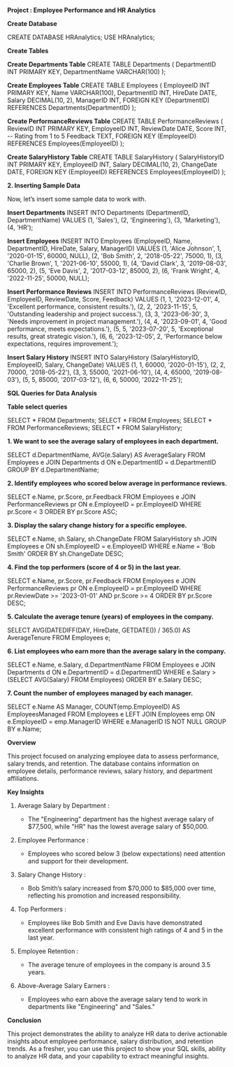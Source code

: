 
**Project : Employee Performance and HR Analytics**



**Create Database**

CREATE DATABASE HRAnalytics;
USE HRAnalytics;


**Create Tables**

**Create Departments Table**
CREATE TABLE Departments (
    DepartmentID INT PRIMARY KEY,
    DepartmentName VARCHAR(100)
);

**Create Employees Table**
CREATE TABLE Employees (
    EmployeeID INT PRIMARY KEY,
    Name VARCHAR(100),
    DepartmentID INT,
    HireDate DATE,
    Salary DECIMAL(10, 2),
    ManagerID INT,
    FOREIGN KEY (DepartmentID) REFERENCES Departments(DepartmentID)
);


**Create PerformanceReviews Table**
CREATE TABLE PerformanceReviews (
    ReviewID INT PRIMARY KEY,
    EmployeeID INT,
    ReviewDate DATE,
    Score INT,                    -- Rating from 1 to 5
    Feedback TEXT,
    FOREIGN KEY (EmployeeID) REFERENCES Employees(EmployeeID)
);

**Create SalaryHistory Table**
CREATE TABLE SalaryHistory (
    SalaryHistoryID INT PRIMARY KEY,
    EmployeeID INT,
    Salary DECIMAL(10, 2),
    ChangeDate DATE,
    FOREIGN KEY (EmployeeID) REFERENCES Employees(EmployeeID)
);


**2. Inserting Sample Data**

Now, let’s insert some sample data to work with.


**Insert Departments**
INSERT INTO Departments (DepartmentID, DepartmentName) VALUES
(1, 'Sales'),
(2, 'Engineering'),
(3, 'Marketing'),
(4, 'HR');

**Insert Employees**
INSERT INTO Employees (EmployeeID, Name, DepartmentID, HireDate, Salary, ManagerID) VALUES
(1, 'Alice Johnson', 1, '2020-01-15', 60000, NULL),
(2, 'Bob Smith', 2, '2018-05-22', 75000, 1),
(3, 'Charlie Brown', 1, '2021-06-10', 55000, 1),
(4, 'David Clark', 3, '2019-08-03', 65000, 2),
(5, 'Eve Davis', 2, '2017-03-12', 85000, 2),
(6, 'Frank Wright', 4, '2022-11-25', 50000, NULL);

**Insert Performance Reviews**
INSERT INTO PerformanceReviews (ReviewID, EmployeeID, ReviewDate, Score, Feedback) VALUES
(1, 1, '2023-12-01', 4, 'Excellent performance, consistent results.'),
(2, 2, '2023-11-15', 5, 'Outstanding leadership and project success.'),
(3, 3, '2023-06-30', 3, 'Needs improvement in project management.'),
(4, 4, '2023-09-01', 4, 'Good performance, meets expectations.'),
(5, 5, '2023-07-20', 5, 'Exceptional results, great strategic vision.'),
(6, 6, '2023-12-05', 2, 'Performance below expectations, requires improvement.');

**Insert Salary History**
INSERT INTO SalaryHistory (SalaryHistoryID, EmployeeID, Salary, ChangeDate) VALUES
(1, 1, 60000, '2020-01-15'),
(2, 2, 70000, '2018-05-22'),
(3, 3, 55000, '2021-06-10'),
(4, 4, 65000, '2019-08-03'),
(5, 5, 85000, '2017-03-12'),
(6, 6, 50000, '2022-11-25');


**SQL Queries for Data Analysis**

**Table select queries**

SELECT * FROM Departments;
SELECT * FROM Employees;
SELECT * FROM PerformanceReviews;
SELECT * FROM SalaryHistory;



**1. We want to see the average salary of employees in each department.**


SELECT 
    d.DepartmentName,
    AVG(e.Salary) AS AverageSalary
FROM 
    Employees e
JOIN 
    Departments d ON e.DepartmentID = d.DepartmentID
GROUP BY 
    d.DepartmentName;



**2. Identify employees who scored below average in performance reviews.**


SELECT 
    e.Name,
    pr.Score,
    pr.Feedback
FROM 
    Employees e
JOIN 
    PerformanceReviews pr ON e.EmployeeID = pr.EmployeeID
WHERE 
    pr.Score < 3
ORDER BY 
    pr.Score ASC;



**3. Display the salary change history for a specific employee.**


SELECT 
    e.Name,
    sh.Salary,
    sh.ChangeDate
FROM 
    SalaryHistory sh
JOIN 
    Employees e ON sh.EmployeeID = e.EmployeeID
WHERE 
    e.Name = 'Bob Smith'
ORDER BY 
    sh.ChangeDate DESC;



**4. Find the top performers (score of 4 or 5) in the last year.**


SELECT 
    e.Name,
    pr.Score,
    pr.Feedback
FROM 
    Employees e
JOIN 
    PerformanceReviews pr ON e.EmployeeID = pr.EmployeeID
WHERE 
    pr.ReviewDate >= '2023-01-01' AND pr.Score >= 4
ORDER BY 
    pr.Score DESC;


**5. Calculate the average tenure (years) of employees in the company.**


SELECT 
    AVG(DATEDIFF(DAY, HireDate, GETDATE()) / 365.0) AS AverageTenure
FROM 
    Employees e;



**6. List employees who earn more than the average salary in the company.**


SELECT 
    e.Name,
    e.Salary,
    d.DepartmentName
FROM 
    Employees e
JOIN 
    Departments d ON e.DepartmentID = d.DepartmentID
WHERE 
    e.Salary > (SELECT AVG(Salary) FROM Employees)
ORDER BY 
    e.Salary DESC;



**7. Count the number of employees managed by each manager.**


SELECT 
    e.Name AS Manager,
    COUNT(emp.EmployeeID) AS EmployeesManaged
FROM 
    Employees e
LEFT JOIN 
    Employees emp ON e.EmployeeID = emp.ManagerID
WHERE 
    e.ManagerID IS NOT NULL
GROUP BY 
    e.Name;




**Overview**

This project focused on analyzing employee data to assess performance, salary trends, and retention. The database contains information on employee details, performance reviews, salary history, and department affiliations.


**Key Insights**

1. Average Salary by Department :
   - The "Engineering" department has the highest average salary of $77,500, while "HR" has the lowest average salary of $50,000.

2. Employee Performance :
   - Employees who scored below 3 (below expectations) need attention and support for their development.

3. Salary Change History :
   - Bob Smith’s salary increased from $70,000 to $85,000 over time, reflecting his promotion and increased responsibility.

4. Top Performers :
   - Employees like Bob Smith and Eve Davis have demonstrated excellent performance with consistent high ratings of 4 and 5 in the last year.

5. Employee Retention :
   - The average tenure of employees in the company is around 3.5 years.

6. Above-Average Salary Earners :
   - Employees who earn above the average salary tend to work in departments like "Engineering" and "Sales."



 **Conclusion**

This project demonstrates the ability to analyze HR data to derive actionable insights about employee performance, salary distribution, and retention trends. As a fresher, you can use this project to show your SQL skills, ability to analyze HR data, and your capability to extract meaningful insights.


